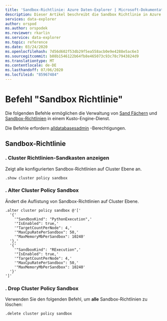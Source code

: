 ```yaml
---
title: 'Sandbox-Richtlinie: Azure Daten-Explorer | Microsoft-Dokumentation'
description: Dieser Artikel beschreibt die Sandbox Richtlinie in Azure Daten-Explorer.
services: data-explorer
author: orspod
ms.author: orspodek
ms.reviewer: rkarlin
ms.service: data-explorer
ms.topic: reference
ms.date: 03/24/2020
ms.openlocfilehash: 7d56d602f53db29f5ea558acb0e9e4288e5ac6e3
ms.sourcegitcommit: b08b1546122b64fb8e465073c93c78c7943824d9
ms.translationtype: MT
ms.contentlocale: de-DE
ms.lasthandoff: 07/06/2020
ms.locfileid: "85967484"
---
```

# <a name="sandbox-policy-command"></a>Befehl "Sandbox Richtlinie"

Die folgenden Befehle ermöglichen die Verwaltung von [Sand Fächern](../concepts/sandboxes.md) und [Sandbox-Richtlinien](sandboxpolicy.md) in einem Kusto-Engine-Dienst.

Die Befehle erfordern [alldatabasesadmin](access-control/role-based-authorization.md) -Berechtigungen.

## <a name="sandbox-policy"></a>Sandbox-Richtlinie

### <a name="show-cluster-policy-sandbox"></a>. Cluster Richtlinien-Sandkasten anzeigen

Zeigt alle konfigurierten Sandbox-Richtlinien auf Cluster Ebene an.

```kusto
.show cluster policy sandbox
```

### <a name="alter-cluster-policy-sandbox"></a>. Alter Cluster Policy Sandbox

Ändert die Auflistung von Sandbox-Richtlinien auf Cluster Ebene.

```kusto
.alter cluster policy sandbox @'['
  '{'
    '"SandboxKind": "PythonExecution",'
    '"IsEnabled": true,'
    '"TargetCountPerNode": 4,'
    '"MaxCpuRatePerSandbox": 50,'
    '"MaxMemoryMbPerSandbox": 10240'
  '},'
  '{'
    '"SandboxKind": "RExecution",'
    '"IsEnabled": true,'
    '"TargetCountPerNode": 4,'
    '"MaxCpuRatePerSandbox": 50,'
    '"MaxMemoryMbPerSandbox": 10240'
  '}'
']'
```

### <a name="drop-cluster-policy-sandbox"></a>. Drop Cluster Policy Sandbox

Verwenden Sie den folgenden Befehl, um **alle** Sandbox-Richtlinien zu löschen:

```kusto
.delete cluster policy sandbox
```

